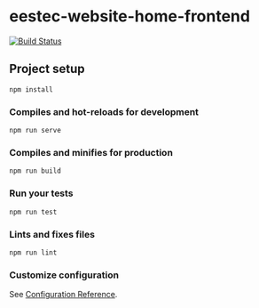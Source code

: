 # eestec-website-home-frontend
[![Build Status](https://travis-ci.com/EESTEC-AGH-Krakow/eestec-website-home-frontend.svg?branch=master)](https://travis-ci.com/EESTEC-AGH-Krakow/eestec-website-home-frontend)
## Project setup
```
npm install
```

### Compiles and hot-reloads for development
```
npm run serve
```

### Compiles and minifies for production
```
npm run build
```

### Run your tests
```
npm run test
```

### Lints and fixes files
```
npm run lint
```

### Customize configuration
See [Configuration Reference](https://cli.vuejs.org/config/).

